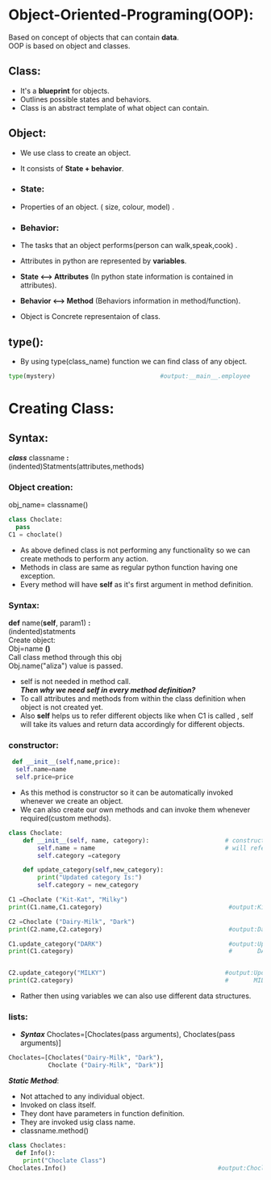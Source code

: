 # Object-Oriented-Programing(OOP):  
Based on concept of objects that can contain **data**.  
OOP is based on object and classes.  
## Class:
- It's a **blueprint** for objects.   
- Outlines possible states and behaviors.  
- Class is an abstract template of what object can contain.  
## Object:
- We use class to create an object.  
- It consists of **State + behavior**.  
- ### State:     
- Properties of an object. ( size, colour, model) .    
- ### Behavior:  
- The tasks that an object performs(person can walk,speak,cook)  .  

- Attributes in python are represented by **variables**.  
- **State <--> Attributes** (In python state information is contained in attributes).  
- **Behavior <--> Method** (Behaviors information in method/function).  
- Object is Concrete representaion of class.  
## type():  
- By using type(class_name) function we can find class of any object.  
```python
type(mystery)                             #output:__main__.employee
```
# Creating Class:
## Syntax: 
***class*** classname **:**  
(indented)Statments(attributes,methods)  
### Object creation:   
obj_name= classname()  
``` python
class Choclate:
  pass
C1 = choclate()
```
- As above defined class is not performing any functionality so we can create methods to perform any action.
- Methods in class are same as regular python function having one exception.  
- Every method will have **self** as it's first argument in method definition.  
### Syntax:  
**def** name(**self**, param1) **:**  
(indented)statments  
Create object:   
Obj=name **()**  
Call class method through this obj  
Obj.name("aliza")   value is passed.  
- self is not needed in method call.  
 ***Then why we need self in every method definition?***  
- To call attributes and methods from within the class definition when object is not created yet.  
- Also **self** helps us to refer different objects like when C1 is called , self will take its values and return data accordingly for different objects.  
### constructor:
```python
 def __init__(self,name,price):
  self.name=name
  self.price=price
```
- As this method is constructor so it can be automatically invoked whenever we create an object.    
- We can also create our own methods and can invoke them whenever required(custom methods).  
```python
class Choclate:
    def __init__(self, name, category):                     # constructor
        self.name = name                                    # will refer to information of each object individually.
        self.category =category

    def update_category(self,new_category):
        print("Updated category Is:")
        self.category = new_category

C1 =Choclate ("Kit-Kat", "Milky")
print(C1.name,C1.category)                                   #output:Kit-Kat Milky

C2 =Choclate ("Dairy-Milk", "Dark")
print(C2.name,C2.category)                                   #output:Dairy-Milk Dark

C1.update_category("DARK")                                   #output:Updated category Is:
print(C1.category)                                           #       DARK


C2.update_category("MILKY")                                 #output:Updated category Is:
print(C2.category)                                          #       MILKY

```

- Rather then using variables we can also use different data structures.  
### lists:
- ***Syntax***
Choclates=[Choclates(pass arguments),
          Choclates(pass arguments)]  
``` python
Choclates=[Choclates("Dairy-Milk", "Dark"),
           Choclate ("Dairy-Milk", "Dark")]
```
***Static Method***:
- Not attached to any individual object.  
- Invoked on class itself.  
- They dont have parameters in function definition.  
- They are invoked usig class name.  
- classname.method()  
```python
class Choclates:
  def Info():
    print("Choclate Class")
Choclates.Info()                                          #output:Choclate Class
```

